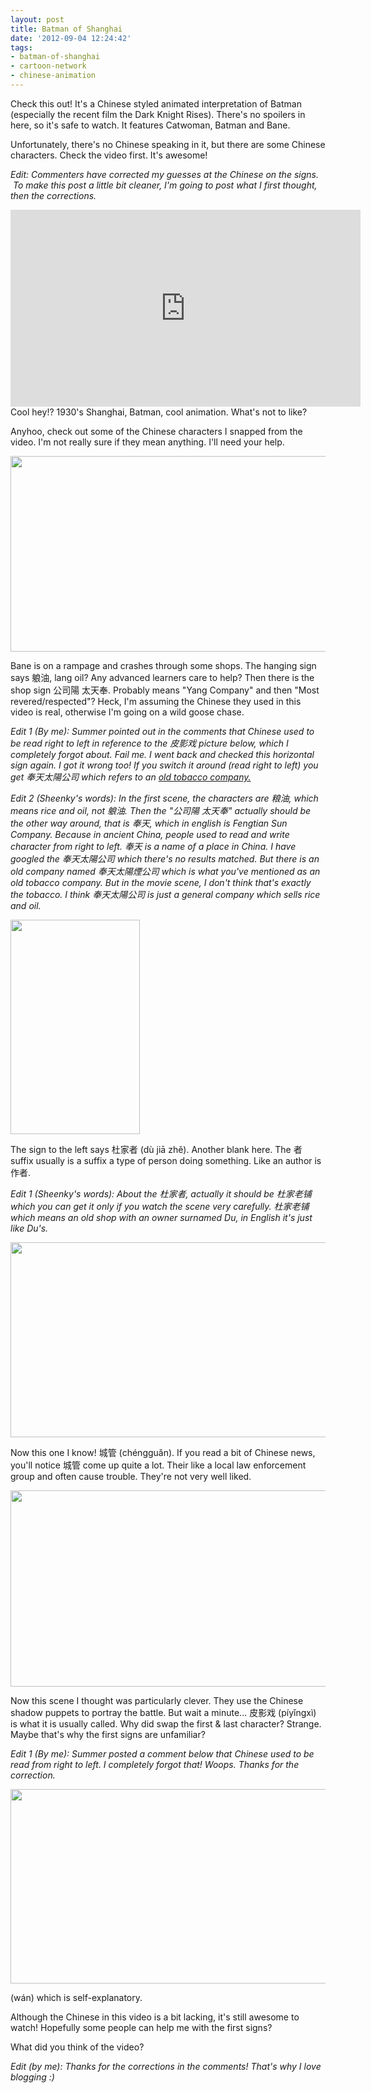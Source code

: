 ```yaml
---
layout: post
title: Batman of Shanghai
date: '2012-09-04 12:24:42'
tags:
- batman-of-shanghai
- cartoon-network
- chinese-animation
---
```


Check this out! It's a Chinese styled animated interpretation of Batman (especially the recent film the Dark Knight Rises). There's no spoilers in here, so it's safe to watch. It features Catwoman, Batman and Bane.

Unfortunately, there's no Chinese speaking in it, but there are some Chinese characters. Check the video first. It's awesome!

<em>Edit: Commenters have corrected my guesses at the Chinese on the signs.  To make this post a little bit cleaner, I'm going to post what I first thought, then the corrections.</em>
<div align="center"><iframe src="http://www.youtube.com/embed/-Gbs67ApxL4" frameborder="0" width="560" height="315"></iframe></div>
Cool hey!? 1930's Shanghai, Batman, cool animation. What's not to like?

Anyhoo, check out some of the Chinese characters I snapped from the video. I'm not really sure if they mean anything. I'll need your help.
<p style="text-align: center;"><a href="http://res.cloudinary.com/daxztt3th/image/upload/v1412837170/Screen-Shot-2012-09-04-at-11_43_01-AM_ut1ozo.png"><img class=" wp-image-1240 aligncenter" title="Chinese Characters" src="http://res.cloudinary.com/daxztt3th/image/upload/v1412837170/Screen-Shot-2012-09-04-at-11_43_01-AM_ut1ozo.png" alt="" width="512" height="313" /></a></p>
Bane is on a rampage and crashes through some shops. The hanging sign says 躴油, lang oil? Any advanced learners care to help? Then there is the shop sign 公司陽 太天奉. Probably means "Yang Company" and then "Most revered/respected"? Heck, I'm assuming the Chinese they used in this video is real, otherwise I'm going on a wild goose chase.

<em>Edit 1 (By me): Summer pointed out in the comments that Chinese used to be read right to left in reference to the 皮影戏 picture below, which I completely forgot about. Fail me. I went back and checked this horizontal sign again. I got it wrong too! If you switch it around (read right to left) you get 奉天太陽公司 which refers to an <a href="http://oldorientmuseum.com/antique_chinese_tobacco_advertising.html">old tobacco company.</a></em>

<em>Edit 2 (Sheenky's words): In the first scene, the characters are 粮油, which means rice and oil, not 躴油. Then the "公司陽 太天奉" actually should be the other way around, that is 奉天, which in english is Fengtian Sun Company. Because in ancient China, people used to read and write character from right to left. 奉天 is a name of a place in China. I have googled the 奉天太陽公司 which there's no results matched. But there is an old company named 奉天太陽煙公司 which is what you've mentioned as an old tobacco company. But in the movie scene, I don't think that's exactly the tobacco. I think 奉天太陽公司 is just a general company which sells rice and oil.</em>

<img class="size-full wp-image-1244 aligncenter" title="Chinese Sign" src="http://res.cloudinary.com/daxztt3th/image/upload/v1412837169/Screen-Shot-2012-09-04-at-11_44_34-AM_uwqqyh.png" alt="" width="207" height="343" />

The sign to the left says 杜家者 (dù jiā zhě). Another blank here. The 者 suffix usually is a suffix a type of person doing something. Like an author is 作者.

<em>Edit 1 (Sheenky's words): About the 杜家者, actually it should be 杜家老铺 which you can get it only if you watch the scene very carefully. 杜家老铺 which means an old shop with an owner surnamed Du, in English it's just like Du's.</em><em>
</em>
<p style="text-align: center;"><a href="http://res.cloudinary.com/daxztt3th/image/upload/v1412837168/Screen-Shot-2012-09-04-at-11_44_55-AM_jdagua.png"><img class=" wp-image-1246 aligncenter" title="Chengguan" src="http://res.cloudinary.com/daxztt3th/image/upload/v1412837168/Screen-Shot-2012-09-04-at-11_44_55-AM_jdagua.png" alt="" width="512" height="312" /></a></p>
<span style="text-align: left;">Now this one I know! 城管 (chéngguǎn). If you read a bit of Chinese news, you'll notice 城管 come up quite a lot. Their like a local law enforcement group and often cause trouble. They're not very well liked.</span>
<p style="text-align: center;"><a href="http://res.cloudinary.com/daxztt3th/image/upload/v1412837167/Screen-Shot-2012-09-04-at-11_49_05-AM_bkpkid.png"><img class="aligncenter  wp-image-1248" title="Chinese Shadow Puppets" src="http://res.cloudinary.com/daxztt3th/image/upload/v1412837167/Screen-Shot-2012-09-04-at-11_49_05-AM_bkpkid.png" alt="" width="510" height="314" /></a></p>
<p style="text-align: left;">Now this scene I thought was particularly clever. They use the Chinese shadow puppets to portray the battle. But wait a minute... 皮影戏 (píyǐngxì) is what it is usually called. Why did swap the first &amp; last character? Strange. Maybe that's why the first signs are unfamiliar?</p>
<p style="text-align: left;"><em>Edit 1 (By me): Summer posted a comment below that Chinese used to be read from right to left. I completely forgot that! Woops. Thanks for the correction.</em></p>
<p style="text-align: center;"><a href="http://res.cloudinary.com/daxztt3th/image/upload/v1412837167/Screen-Shot-2012-09-04-at-11_49_52-AM_xo6jdf.png"><img class="aligncenter  wp-image-1249" title="End" src="http://res.cloudinary.com/daxztt3th/image/upload/v1412837167/Screen-Shot-2012-09-04-at-11_49_52-AM_xo6jdf.png" alt="" width="510" height="311" /></a></p>
<p style="text-align: left;">(wán) which is self-explanatory.</p>
<p style="text-align: left;">Although the Chinese in this video is a bit lacking, it's still awesome to watch! Hopefully some people can help me with the first signs?</p>
<p style="text-align: left;">What did you think of the video?</p>
<p style="text-align: left;"><em>Edit (by me): Thanks for the corrections in the comments! That's why I love blogging :)</em></p>